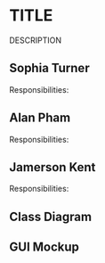 # TITLE
DESCRIPTION

## Sophia Turner
Responsibilities: 

## Alan Pham
Responsibilities: 

## Jamerson Kent
Responsibilities: 

## Class Diagram

## GUI Mockup
